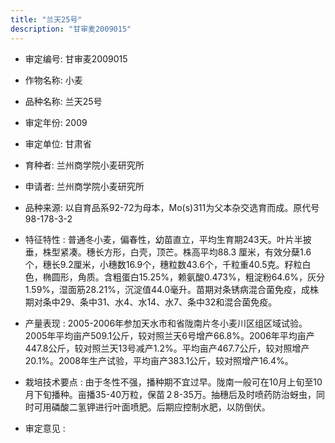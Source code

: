 ```yaml
---
title: "兰天25号"
description: "甘审麦2009015"
---
```

* 审定编号:  甘审麦2009015

*  作物名称:  小麦

*  品种名称:  兰天25号

*  审定年份:  2009

*  审定单位:  甘肃省

* 育种者:  兰州商学院小麦研究所

*  申请者:  兰州商学院小麦研究所

*  品种来源:  以自育品系92-72为母本，Mo(s)311为父本杂交选育而成。原代号98-178-3-2

*  特征特性 : 
普通冬小麦，偏春性，幼苗直立，平均生育期243天。叶片半披垂，株型紧凑。穗长方形，白壳，顶芒。株高平均88.3 厘米，有效分蘖1.6个，穗长9.2厘米，小穗数16.9个，穗粒数43.6个，千粒重40.5克。籽粒白色，椭圆形，角质。含粗蛋白15.25%，赖氨酸0.473%，粗淀粉64.6%，灰分1.59%，湿面筋28.21%，沉淀值44.0毫升。苗期对条锈病混合菌免疫，成株期对条中29、条中31、水4、水14、水7、条中32和混合菌免疫。
 
*  产量表现 : 
2005-2006年参加天水市和省陇南片冬小麦川区组区域试验。2005年平均亩产509.1公斤，较对照兰天6号增产66.8%。2006年平均亩产447.8公斤，较对照兰天13号减产1.2%。平均亩产467.7公斤，较对照增产20.1%。2008年生产试验，平均亩产383.1公斤，较对照增产16.4%。

*  栽培技术要点 : 
由于冬性不强，播种期不宜过早。陇南一般可在10月上旬至10月下旬播种。亩播35-40万粒，保苗２8-35万。抽穗后及时喷药防治蚜虫，同时可用磷酸二氢钾进行叶面喷肥。后期应控制水肥，以防倒伏。

*  审定意见 : 


